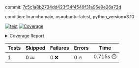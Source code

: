 commit: [7c5c1a8b2734dd423f34f4549f31a95e9e26a72d](https://github.com/rcmdnk/python-template/tree/7c5c1a8b2734dd423f34f4549f31a95e9e26a72d)

condition: branch=main, os=ubuntu-latest, python_version=3.10

[![test](https://github.com/rcmdnk/python-template/actions/workflows/test.yml/badge.svg)](https://github.com/rcmdnk/python-template/actions/runs/4337732293)
<a href="https://github.com/rcmdnk/python-template/blob/7c5c1a8b2734dd423f34f4549f31a95e9e26a72d/README.md"><img alt="Coverage" src="https://img.shields.io/badge/Coverage-100%25-brightgreen.svg" /></a><details><summary>Coverage Report </summary><table><tr><th>File</th><th>Stmts</th><th>Miss</th><th>Cover</th></tr><tbody><tr><td><b>TOTAL</b></td><td><b>1</b></td><td><b>0</b></td><td><b>100%</b></td></tr></tbody></table></details>

| Tests | Skipped | Failures | Errors | Time |
| ----- | ------- | -------- | -------- | ------------------ |
| 1 | 0 :zzz: | 0 :x: | 0 :fire: | 0.715s :stopwatch: |

